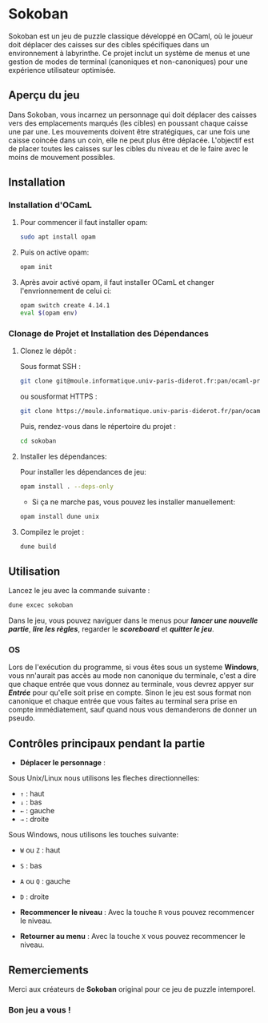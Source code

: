 # Sokoban

Sokoban est un jeu de puzzle classique développé en OCaml, où le joueur doit déplacer des caisses sur des cibles spécifiques dans un environnement à labyrinthe. Ce projet inclut un système de menus et une gestion de modes de terminal (canoniques et non-canoniques) pour une expérience utilisateur optimisée.

## Aperçu du jeu

Dans Sokoban, vous incarnez un personnage qui doit déplacer des caisses vers des emplacements marqués (les cibles) en poussant chaque caisse une par une. Les mouvements doivent être stratégiques, car une fois une caisse coincée dans un coin, elle ne peut plus être déplacée. L'objectif est de placer toutes les caisses sur les cibles du niveau et de le faire avec le moins de mouvement possibles.

## Installation

### Installation d'OCamL

1. Pour commencer il faut installer opam:
    ```bash
    sudo apt install opam
    ```
  
2. Puis on active opam:
    ```bash
    opam init
    ```

3. Après avoir activé opam, il faut installer OCamL et changer l'envrionnement de celui ci:
    ```bash
    opam switch create 4.14.1
    eval $(opam env)
    ```

### Clonage de Projet et Installation des Dépendances


1. Clonez le dépôt :

    Sous format SSH :
    ```bash
    git clone git@moule.informatique.univ-paris-diderot.fr:pan/ocaml-project.git
    ```
    ou sousformat HTTPS :
     ```bash
    git clone https://moule.informatique.univ-paris-diderot.fr/pan/ocaml-project.git
     ```

    Puis, rendez-vous dans le répertoire du projet :
    ```bash
    cd sokoban
    ```
   
2. Installer les dépendances:

    Pour installer les dépendances de jeu:
    ```bash
    opam install . --deps-only
    ```

    - Si ça ne marche pas, vous pouvez les installer manuellement:
    ```bash
    opam install dune unix
    ```
    

3. Compilez le projet :
    ```bash
    dune build
    ```

## Utilisation

Lancez le jeu avec la commande suivante :

```bash
dune excec sokoban
```

Dans le jeu, vous pouvez naviguer dans le menus pour ***lancer une nouvelle partie***, ***lire les règles***, regarder le ***scoreboard*** et ***quitter le jeu***.


### OS 

Lors de l'exécution du programme, si vous êtes sous un systeme **Windows**, vous nn'aurait pas accès au mode non canonique du terminale, c'est a dire que chaque entrée que vous donnez au terminale, vous devrez appyer sur ***Entrée*** pour qu'elle soit prise en compte. Sinon le jeu est sous format non canonique et chaque entrée que vous faites au terminal sera prise en compte immédiatement, sauf quand nous vous demanderons de donner un pseudo.


## Contrôles principaux pendant la partie

- **Déplacer le personnage** : 

Sous Unix/Linux nous utilisons les fleches directionnelles:
- `↑` : haut
- `↓` : bas
- `←` : gauche
- `→` : droite

Sous Windows, nous utilisons les touches suivante:
- `W` ou `Z` : haut
- `S` : bas
- `A` ou `Q` : gauche
- `D` : droite


- **Recommencer le niveau** : Avec la touche `R` vous pouvez recommencer le niveau.
- **Retourner au menu** : Avec la touche `X` vous pouvez recommencer le niveau.

## Remerciements

Merci aux créateurs de **Sokoban** original pour ce jeu de puzzle intemporel.

### Bon jeu a vous ! 



